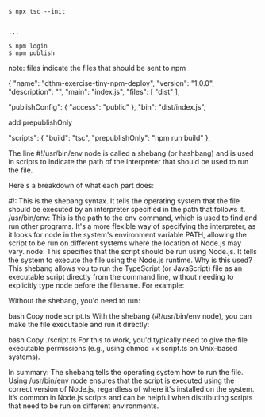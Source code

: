 ```shell
$ npx tsc --init


...

$ npm login
$ npm publish

```


note: files indicate the files that should be sent to npm


{
  "name": "dthm-exercise-tiny-npm-deploy",
  "version": "1.0.0",
  "description": "",
  "main": "index.js",
  "files": [
    "dist"
  ],



  "publishConfig": {
    "access": "public"
  },
  "bin": "dist/index.js",

add prepublishOnly

  "scripts": {
    "build": "tsc",
    "prepublishOnly": "npm run build"
  },



  The line #!/usr/bin/env node is called a shebang (or hashbang) and is used in scripts to indicate the path of the interpreter that should be used to run the file.

Here's a breakdown of what each part does:

#!: This is the shebang syntax. It tells the operating system that the file should be executed by an interpreter specified in the path that follows it.
/usr/bin/env: This is the path to the env command, which is used to find and run other programs. It's a more flexible way of specifying the interpreter, as it looks for node in the system's environment variable PATH, allowing the script to be run on different systems where the location of Node.js may vary.
node: This specifies that the script should be run using Node.js. It tells the system to execute the file using the Node.js runtime.
Why is this used?
This shebang allows you to run the TypeScript (or JavaScript) file as an executable script directly from the command line, without needing to explicitly type node before the filename. For example:

Without the shebang, you'd need to run:

bash
Copy
node script.ts
With the shebang (#!/usr/bin/env node), you can make the file executable and run it directly:

bash
Copy
./script.ts
For this to work, you'd typically need to give the file executable permissions (e.g., using chmod +x script.ts on Unix-based systems).

In summary:
The shebang tells the operating system how to run the file.
Using /usr/bin/env node ensures that the script is executed using the correct version of Node.js, regardless of where it's installed on the system.
It’s common in Node.js scripts and can be helpful when distributing scripts that need to be run on different environments.




